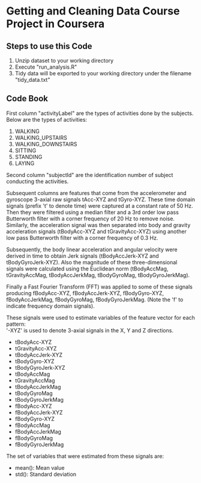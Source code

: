 Getting and Cleaning Data Course Project in Coursera
=============================================================

## Steps to use this Code ##
1.  Unzip dataset to your working directory
2.  Execute "run_analysis.R"
3.  Tidy data will be exported to your working directory under the filename "tidy_data.txt"

## Code Book ##
First column "activityLabel" are the types of activities done by the subjects. Below are the types of activities:
1.  WALKING
2.  WALKING_UPSTAIRS
3.  WALKING_DOWNSTAIRS
4.  SITTING
5.  STANDING
6.  LAYING

Second column "subjectId" are the identification number of subject conducting the activities.

Subsequent columns are features that come from the accelerometer and gyroscope 3-axial raw signals tAcc-XYZ and tGyro-XYZ. These time domain signals (prefix 't' to denote time) were captured at a constant rate of 50 Hz. Then they were filtered using a median filter and a 3rd order low pass Butterworth filter with a corner frequency of 20 Hz to remove noise. Similarly, the acceleration signal was then separated into body and gravity acceleration signals (tBodyAcc-XYZ and tGravityAcc-XYZ) using another low pass Butterworth filter with a corner frequency of 0.3 Hz. 

Subsequently, the body linear acceleration and angular velocity were derived in time to obtain Jerk signals (tBodyAccJerk-XYZ and tBodyGyroJerk-XYZ). Also the magnitude of these three-dimensional signals were calculated using the Euclidean norm (tBodyAccMag, tGravityAccMag, tBodyAccJerkMag, tBodyGyroMag, tBodyGyroJerkMag). 

Finally a Fast Fourier Transform (FFT) was applied to some of these signals producing fBodyAcc-XYZ, fBodyAccJerk-XYZ, fBodyGyro-XYZ, fBodyAccJerkMag, fBodyGyroMag, fBodyGyroJerkMag. (Note the 'f' to indicate frequency domain signals). 

These signals were used to estimate variables of the feature vector for each pattern:  
'-XYZ' is used to denote 3-axial signals in the X, Y and Z directions.
*  tBodyAcc-XYZ
*  tGravityAcc-XYZ
*  tBodyAccJerk-XYZ
*  tBodyGyro-XYZ
*  tBodyGyroJerk-XYZ
*  tBodyAccMag
*  tGravityAccMag
*  tBodyAccJerkMag
*  tBodyGyroMag
*  tBodyGyroJerkMag
*  fBodyAcc-XYZ
*  fBodyAccJerk-XYZ
*  fBodyGyro-XYZ
*  fBodyAccMag
*  fBodyAccJerkMag
*  fBodyGyroMag
*  fBodyGyroJerkMag

The set of variables that were estimated from these signals are: 
*  mean(): Mean value
*  std(): Standard deviation